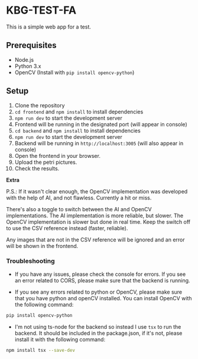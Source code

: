 # KBG-TEST-FA
This is a simple web app for a test.

## Prerequisites

- Node.js
- Python 3.x
- OpenCV (Install with `pip install opencv-python`)

## Setup

1. Clone the repository
2. `cd frontend` and `npm install` to install dependencies
3. `npm run dev` to start the development server
4. Frontend will be running in the designated port (will appear in console)
4. `cd backend` and `npm install` to install dependencies
5. `npm run dev` to start the development server
6. Backend will be running in `http://localhost:3005` (will also appear in console)
7. Open the frontend in your browser.
8. Upload the petri pictures.
9. Check the results.

**Extra**

P.S.: If it wasn't clear enough, the OpenCV implementation was developed with the help of AI, and not flawless. Currently a hit or miss. 

There's also a toggle to switch between the AI and OpenCV implementations. The AI implementation is more reliable, but slower. The OpenCV implementation is slower but done in real time. Keep the switch off to use the CSV reference instead (faster, reliable). 

Any images that are not in the CSV reference will be ignored and an error will be shown in the frontend.

### Troubleshooting

- If you have any issues, please check the console for errors. If you see an error related to CORS, please make sure that the backend is running.

- If you see any errors related to python or OpenCV, please make sure that you have python and openCV installed. You can install OpenCV with the following command:
```bash
pip install opencv-python
```

- I'm not using ts-node for the backend so instead I use `tsx` to run the backend. It should be included in the package.json, if it's not, please install it with the following command:
```bash
npm install tsx --save-dev
```